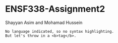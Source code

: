 # ENSF338-Assignment2
Shayyan Asim and Mohamad Hussein

```
No language indicated, so no syntax highlighting. 
But let's throw in a <b>tag</b>.
```
